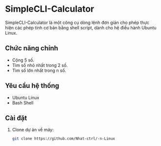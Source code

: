 # SimpleCLI-Calculator

SimpleCLI-Calculator là một công cụ dòng lệnh đơn giản cho phép thực hiện các phép tính cơ bản bằng shell script, dành cho hệ điều hành Ubuntu Linux.

## Chức năng chính
- Cộng 5 số.
- Tìm số nhỏ nhất trong 2 số.
- Tìm số lớn nhất trong n số.

## Yêu cầu hệ thống
- Ubuntu Linux
- Bash Shell

## Cài đặt
1. Clone dự án về máy:
   ```bash
   git clone https://github.com/Nhat-ctrl/-n-Linux
